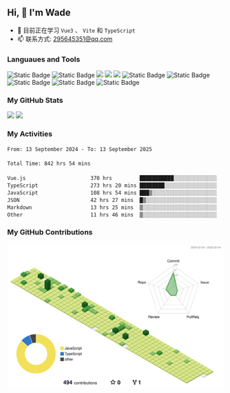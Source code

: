 ## Hi, 👋 I'm Wade

- 🌱 目前正在学习 `Vue3` 、 `Vite` 和 `TypeScript`
- 📫 联系方式: 295645351@qq.com

### Languaues and Tools

<span > 
  <img alt="Static Badge" src="https://img.shields.io/badge/Vue-%2342b883?style=flat-square&logo=Vue&logoColor=%23fff"> 
  <img alt="Static Badge" src="https://img.shields.io/badge/TypeScript-%230072b3?style=flat-square&logo=TypeScript&logoColor=%23fff"> 
  <img src="https://img.shields.io/badge/-JavaScript-F7DF1E?style=flat-square&logo=javascript&logoColor=white" /> 
  <img src="https://img.shields.io/badge/-HTML5-E34F26?style=flat-square&logo=html5&logoColor=white" /> 
  <img src="https://img.shields.io/badge/-CSS3-1572B6?style=flat-square&logo=css3" /> 
  <img alt="Static Badge" src="https://img.shields.io/badge/Webpack-%230072b3?style=flat-square&logo=webpack&logoColor=%23fff"> 
  <img alt="Static Badge" src="https://img.shields.io/badge/Vite-%239a60fe?style=flat-square&logo=vite&logoColor=%23fff"> 
  <img alt="Static Badge" src="https://img.shields.io/badge/Sass-%23c66394?style=flat-square&logo=Sass&logoColor=%23fff"> 
  <img alt="Static Badge" src="https://img.shields.io/badge/Visual_Studio_Code-007ACC?style=flat-square&logo=Visual-Studio-Code&logoColor=white"> 
  <img alt="Static Badge" src="https://img.shields.io/badge/Git-F05032?style=flat-square&logo=Git&logoColor=white">  
</span>


### My GitHub Stats

<div align="left">
  <img src="https://github-readme-stats.vercel.app/api?username=Cwd295645351&show_icons=true" /> 
  <img src="https://github-readme-stats.vercel.app/api/top-langs/?username=Cwd295645351&layout=compact&langs_count=6&text_color=000&icon_color=fff&theme=graywhite" />
</div>

### My Activities

<!--START_SECTION:waka-->

```txt
From: 13 September 2024 - To: 13 September 2025

Total Time: 842 hrs 54 mins

Vue.js                     370 hrs         ███████████░░░░░░░░░░░░░░   43.90 %
TypeScript                 273 hrs 20 mins ████████░░░░░░░░░░░░░░░░░   32.43 %
JavaScript                 108 hrs 54 mins ███▒░░░░░░░░░░░░░░░░░░░░░   12.92 %
JSON                       42 hrs 27 mins  █▒░░░░░░░░░░░░░░░░░░░░░░░   05.04 %
Markdown                   13 hrs 25 mins  ▒░░░░░░░░░░░░░░░░░░░░░░░░   01.59 %
Other                      11 hrs 46 mins  ▒░░░░░░░░░░░░░░░░░░░░░░░░   01.40 %
```

<!--END_SECTION:waka-->

### My GitHub Contributions

![](./profile-3d-contrib/profile-green-animate.svg)
